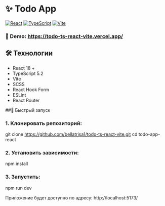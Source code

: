 # ✨  Todo App

[![React](https://img.shields.io/badge/React-18-green)](https://react.dev)
[![TypeScript](https://img.shields.io/badge/TypeScript-5.2-blue)](https://typescriptlang.org)
[![Vite](https://img.shields.io/badge/Vite-5.0-orange)](https://vitejs.dev)

### 🔗 Demo: https://todo-ts-react-vite.vercel.app/

## 🛠 Технологии

- React 18 +
- TypeScript 5.2
- Vite
- SCSS
- React Hook Form
- ESLint
- React Router

##🚀 Быстрый запуск

### 1. Клонировать репозиторий:
  git clone https://github.com/bellatrisa1/todo-ts-react-vite.git
  cd todo-app-react

### 2. Установить зависимости:
  npm install

### 3. Запустить:
  npm run dev

Приложение будет доступно по адресу: http://localhost:5173/
